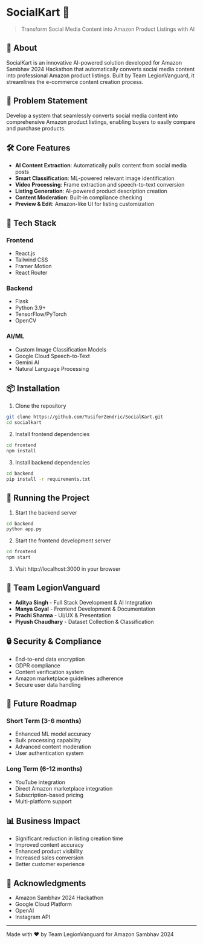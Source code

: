 # SocialKart 🚀

> Transform Social Media Content into Amazon Product Listings with AI

## 🌟 About

SocialKart is an innovative AI-powered solution developed for Amazon Sambhav 2024 Hackathon that automatically converts social media content into professional Amazon product listings. Built by Team LegionVanguard, it streamlines the e-commerce content creation process.

## 🎯 Problem Statement

Develop a system that seamlessly converts social media content into comprehensive Amazon product listings, enabling buyers to easily compare and purchase products.

## 🛠️ Core Features

- **AI Content Extraction**: Automatically pulls content from social media posts
- **Smart Classification**: ML-powered relevant image identification
- **Video Processing**: Frame extraction and speech-to-text conversion
- **Listing Generation**: AI-powered product description creation
- **Content Moderation**: Built-in compliance checking
- **Preview & Edit**: Amazon-like UI for listing customization

## 🔧 Tech Stack

### Frontend
- React.js
- Tailwind CSS
- Framer Motion
- React Router

### Backend
- Flask
- Python 3.9+
- TensorFlow/PyTorch
- OpenCV

### AI/ML
- Custom Image Classification Models
- Google Cloud Speech-to-Text
- Gemini AI
- Natural Language Processing

## 📦 Installation

1. Clone the repository
```bash
git clone https://github.com/YusiferZendric/SocialKart.git
cd socialkart
```
2. Install frontend dependencies
```bash
cd frontend
npm install
```
3. Install backend dependencies
```bash
cd backend
pip install -r requirements.txt
```
## 🚀 Running the Project

1. Start the backend server
```bash
cd backend
python app.py
```
2. Start the frontend development server
```bash
cd frontend
npm start
```

3. Visit http://localhost:3000 in your browser

## 🤝 Team LegionVanguard

- **Aditya Singh** - Full Stack Development & AI Integration
- **Manya Goyal** - Frontend Development & Documentation
- **Prachi Sharma** - UI/UX & Presentation
- **Piyush Chaudhary** - Dataset Collection & Classification

## 🔒 Security & Compliance

- End-to-end data encryption
- GDPR compliance
- Content verification system
- Amazon marketplace guidelines adherence
- Secure user data handling

## 🎯 Future Roadmap

### Short Term (3-6 months)
- Enhanced ML model accuracy
- Bulk processing capability
- Advanced content moderation
- User authentication system

### Long Term (6-12 months)
- YouTube integration
- Direct Amazon marketplace integration
- Subscription-based pricing
- Multi-platform support

## 📊 Business Impact

- Significant reduction in listing creation time
- Improved content accuracy
- Enhanced product visibility
- Increased sales conversion
- Better customer experience

## 🙏 Acknowledgments

- Amazon Sambhav 2024 Hackathon
- Google Cloud Platform
- OpenAI
- Instagram API

---
Made with ❤️ by Team LegionVanguard for Amazon Sambhav 2024
